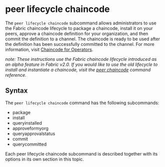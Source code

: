 # peer lifecycle chaincode

The `peer lifecycle chaincode` subcommand allows administrators to use the
Fabric chaincode lifecycle to package a chaincode, install it on your peers,
approve a chaincode definition for your organization, and then commit the
definition to a channel. The chaincode is ready to be used after the definition
has been successfully committed to the channel. For more information, visit
[Chaincode for Operators](../chaincode4noah.html).

_note: These instructions use the Fabric chaincode lifecycle introduced as an
alpha feature in Fabric v2.0. If you would like to use the old lifecycle to
install and instantiate a chaincode, visit the [peer chaincode](peerchaincode.html)
command reference._

## Syntax

The `peer lifecycle chaincode` command has the following subcommands:

  * package
  * install
  * queryinstalled
  * approveformyorg
  * queryapprovalstatus
  * commit
  * querycommitted

Each peer lifecycle chaincode subcommand is described together with its options in its own
section in this topic.
